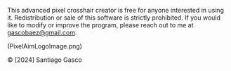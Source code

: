 This advanced pixel crosshair creator is free for anyone interested in using it. Redistribution or sale of this software is strictly prohibited. If you would like to modify or improve the program, please reach out to me at gascobaez@gmail.com.

(PixelAimLogoImage.png)

© [2024] Santiago Gasco
